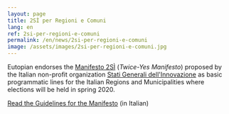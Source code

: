 ```yaml
---
layout: page
title: 2SÌ per Regioni e Comuni
lang: en
ref: 2si-per-regioni-e-comuni
permalink: /en/news/2si-per-regioni-e-comuni
image: /assets/images/2si-per-regioni-e-comuni.jpg
---
```


Eutopian endorses the [Manifesto 2SÌ](https://www.statigeneralinnovazione.it/online/appuntamento-per-il-19-febbraio-2020-2si-per-regioni-e-comuni/) (*Twice-Yes Manifesto*) proposed by the Italian non-profit organization [Stati Generali dell'Innovazione](https://www.statigeneralinnovazione.it/) as basic programmatic lines for the Italian Regions and Municipalities where elections will be held in spring 2020.

[Read the Guidelines for the Manifesto](https://www.statigeneralinnovazione.it/online/wp-content/uploads/2020/02/Linee_Guida_per_il_Manifesto_2Si.pdf) (in Italian)
